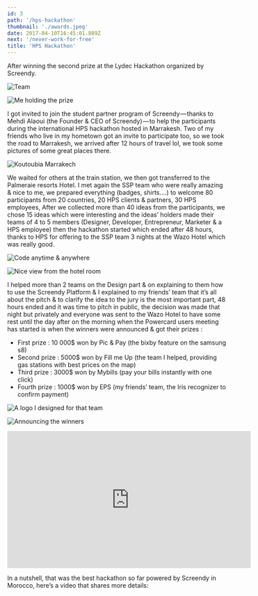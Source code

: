 ```yaml
---
id: 3
path: '/hps-hackathon'
thumbnail: './awards.jpeg'
date: 2017-04-10T16:45:01.889Z
next: '/never-work-for-free'
title: 'HPS Hackathon'
---
```


After winning the second prize at the Lydec Hackathon organized by Screendy.

![Team](team.jpeg)

![Me holding the prize](prize.jpeg)

I got invited to join the student partner program of Screendy — thanks to Mehdi Alaoui (the Founder & CEO of Screendy) — to help the participants during the international HPS hackathon hosted in Marrakesh. Two of my friends who live in my hometown got an invite to participate too, so we took the road to Marrakesh, we arrived after 12 hours of travel lol, we took some pictures of some great places there.

![Koutoubia Marrakech](marrakech.jpeg)

We waited for others at the train station, we then got transferred to the Palmeraie resorts Hotel. I met again the SSP team who were really amazing & nice to me, we prepared everything (badges, shirts….) to welcome 80 participants from 20 countries, 20 HPS clients & partners, 30 HPS employees, After we collected more than 40 ideas from the participants, we chose 15 ideas which were interesting and the ideas’ holders made their teams of 4 to 5 members (Designer, Developer, Entrepreneur, Marketer & a HPS employee) then the hackathon started which ended after 48 hours, thanks to HPS for offering to the SSP team 3 nights at the Wazo Hotel which was really good.

![Code anytime & anywhere](code.jpeg)

![Nice view from the hotel room](view.jpeg)

I helped more than 2 teams on the Design part & on explaining to them how to use the Screendy Platform & I explained to my friends’ team that it’s all about the pitch & to clarify the idea to the jury is the most important part, 48 hours ended and it was time to pitch in public, the decision was made that night but privately and everyone was sent to the Wazo Hotel to have some rest until the day after on the morning when the Powercard users meeting has started is when the winners were announced & got their prizes :

- First prize : 10 000$ won by Pic & Pay (the bixby feature on the samsung s8)
- Second prize : 5000$ won by Fill me Up (the team I helped, providing gas stations with best prices on the map)
- Third prize : 3000$ won by Mybills (pay your bills instantly with one click)
- Fourth prize : 1000$ won by EPS (my friends’ team, the Iris recognizer to confirm payment)

![A logo I designed for that team](fillme.jpeg)

![Announcing the winners](awards.jpeg)

<div class="responsive-video">
    <iframe width="560" height="315" src="https://www.youtube.com/embed/AJQziXnUreI" frameborder="0" allow="encrypted-media" allowfullscreen></iframe>
</div>

In a nutshell, that was the best hackathon so far powered by Screendy in Morocco, here’s a video that shares more details: